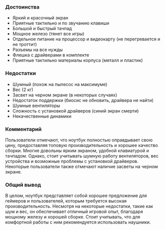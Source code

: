 ### **Достоинства**
- Яркий и красочный экран
- Приятные тактильно и по звучанию клавиши
- Большой и быстрый тачпад
- Мощное железо (тянет все игры)
- Отдельное питание на процессор и видеокарту (не перегревается и не троттит)
- Разъемы на все нужды
- Флешка с драйверами в комплекте
- Приятные тактильно материалы корпуса (металл и пластик)

### **Недостатки**
- Шумный (похож на пылесос на максимуме)
- Вес (2 кг)
- Засвет на черном экране (в некоторых случаях)
- Недостаток поддержки (биосис не обновить, драйвера не найти)
- Шумные вентиляторы
- Сложность с установкой драйверов (синий экран смерти)
- Некачественные динамики

### **Комментарий**
Пользователи отмечают, что ноутбук полностью оправдывает свою цену, предоставляя топовую производительность и хорошее качество сборки. Многие довольны ярким экраном, удобной клавиатурой и тачпадом. Однако, стоит учитывать шумную работу вентиляторов, вес устройства и возможные проблемы с установкой драйверов.  Некоторые пользователи также отмечают наличие засветы на черном экране.

### **Общий вывод**
В целом, ноутбук представляет собой хорошее предложение для геймеров и пользователей, которым требуется высокая производительность. Несмотря на некоторые недостатки, такие как шум и вес, он обеспечивает отличный игровой опыт, благодаря мощному железу и хорошей сборке.  Стоит учитывать, что для комфортной работы с ним рекомендуется использовать наушники.
